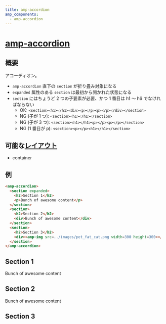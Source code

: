 ```yaml
---
title: amp-accordion
amp_components:
  - amp-accordion
---
```


# [amp-accordion](https://www.ampproject.org/docs/reference/extended/amp-accordion.html)

## 概要

アコーディオン。

- `amp-accordion` 直下の `section` が折り畳み対象になる
- `expanded` 属性のある `section` は最初から開かれた状態になる
- `section` にはちょうど 2 つの子要素が必要、かつ 1 番目は h1 ～ h6 でなければならない
  - OK: `<section><h1></h1><div><p></p><p></p></div></section>`
  - NG (子が 1 つ): `<section><h1></h1></section>`
  - NG (子が 3 つ): `<section><h1></h1><p></p><p></p></section>`
  - NG (1 番目が p): `<section><p></p><h1></h1></section>`

## 可能な[レイアウト](../layouts.html)

- container

## 例

```html
<amp-accordion>
  <section expanded>
    <h2>Section 1</h2>
    <p>Bunch of awesome content</p>
  </section>
  <section>
    <h2>Section 2</h2>
    <div>Bunch of awesome content</div>
  </section>
  <section>
    <h2>Section 3</h2>
    <div><amp-img src=../images/pet_fat_cat.png width=300 height=300></div>
  </section>
</amp-accordion>
```

<div>
<amp-accordion>
  <section expanded>
    <h2>Section 1</h2>
    <p>Bunch of awesome content</p>
  </section>
  <section>
    <h2>Section 2</h2>
    <div>Bunch of awesome content</div>
  </section>
  <section>
    <h2>Section 3</h2>
    <div><amp-img src=../images/pet_fat_cat.png width=300 height=300></div>
  </section>
</amp-accordion>
</div>
